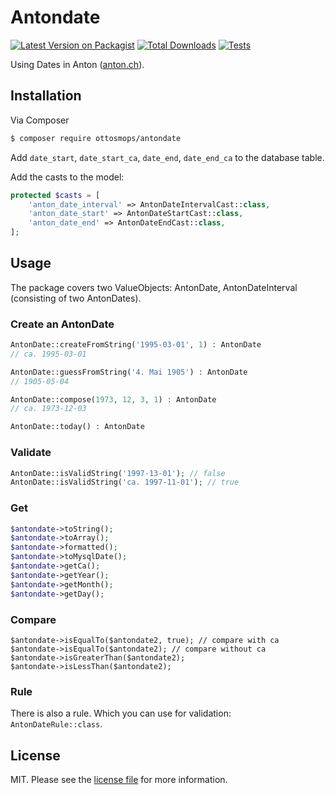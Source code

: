 # Antondate

[![Latest Version on Packagist][ico-version]][link-packagist]
[![Total Downloads][ico-downloads]][link-downloads]
[![Tests](https://github.com/ottosmops/antondate/actions/workflows/run-tests.yml/badge.svg)](https://github.com/ottosmops/antondate/actions/workflows/run-tests.yml)

Using Dates in Anton ([anton.ch](https://www.anton.ch)).

## Installation

Via Composer

``` bash
$ composer require ottosmops/antondate
```

Add `date_start`, `date_start_ca`, `date_end`, `date_end_ca` to the database table.

Add the casts to the model:

```php
protected $casts = [
    'anton_date_interval' => AntonDateIntervalCast::class,
    'anton_date_start' => AntonDateStartCast::class,
    'anton_date_end' => AntonDateEndCast::class,
];
```

## Usage

The package covers two ValueObjects: AntonDate, AntonDateInterval (consisting of two AntonDates).

### Create an AntonDate

```php
AntonDate::createFromString('1995-03-01', 1) : AntonDate
// ca. 1995-03-01

AntonDate::guessFromString('4. Mai 1905') : AntonDate
// 1905-05-04

AntonDate::compose(1973, 12, 3, 1) : AntonDate
// ca. 1973-12-03

AntonDate::today() : AntonDate
```

### Validate
```php
AntonDate::isValidString('1997-13-01'); // false
AntonDate::isValidString('ca. 1997-11-01'); // true
```

### Get
```php
$antondate->toString();
$antondate->toArray();
$antondate->formatted();
$antondate->toMysqlDate();
$antondate->getCa();
$antondate->getYear();
$antondate->getMonth();
$antondate->getDay();
```

### Compare
```
$antondate->isEqualTo($antondate2, true); // compare with ca
$antondate->isEqualTo($antondate2); // compare without ca
$antondate->isGreaterThan($antondate2);
$antondate->isLessThan($antondate2);
```

### Rule
There is also a rule. Which you can use for validation: `AntonDateRule::class`.


## License

MIT. Please see the [license file](LICENSE.md) for more information.

[ico-version]: https://img.shields.io/packagist/v/ottosmops/antondate.svg?style=flat-square
[ico-downloads]: https://img.shields.io/packagist/dt/ottosmops/antondate.svg?style=flat-square
[ico-travis]: https://img.shields.io/travis/ottosmops/antondate/master.svg?style=flat-square
[ico-styleci]: https://styleci.io/repos/12345678/shield

[link-packagist]: https://packagist.org/packages/ottosmops/antondate
[link-downloads]: https://packagist.org/packages/ottosmops/antondate
[link-travis]: https://travis-ci.org/ottosmops/antondate
[link-styleci]: https://styleci.io/repos/12345678
[link-author]: https://github.com/ottosmops
[link-contributors]: ../../contributors
